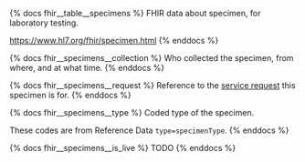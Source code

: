 {% docs fhir__table__specimens %}
FHIR data about specimen, for laboratory testing.

<https://www.hl7.org/fhir/specimen.html>
{% enddocs %}

{% docs fhir__specimens__collection %}
Who collected the specimen, from where, and at what time.
{% enddocs %}

{% docs fhir__specimens__request %}
Reference to the [service request](#!/source/source.tamanu.fhir__tamanu.service_requests) this
specimen is for.
{% enddocs %}

{% docs fhir__specimens__type %}
Coded type of the specimen.

These codes are from Reference Data `type=specimenType`.
{% enddocs %}

{% docs fhir__specimens__is_live %}
TODO
{% enddocs %}
